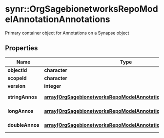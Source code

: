 # synr::OrgSagebionetworksRepoModelAnnotationAnnotations

Primary container object for Annotations on a Synapse object

## Properties
Name | Type | Description | Notes
------------ | ------------- | ------------- | -------------
**objectId** | **character** |  | [optional] 
**scopeId** | **character** |  | [optional] 
**version** | **integer** |  | [optional] 
**stringAnnos** | [**array[OrgSagebionetworksRepoModelAnnotationStringAnnotation]**](org.sagebionetworks.repo.model.annotation.StringAnnotation.md) | A list of StringAnnnotations | [optional] 
**longAnnos** | [**array[OrgSagebionetworksRepoModelAnnotationLongAnnotation]**](org.sagebionetworks.repo.model.annotation.LongAnnotation.md) | A list of LongAnnnotations | [optional] 
**doubleAnnos** | [**array[OrgSagebionetworksRepoModelAnnotationDoubleAnnotation]**](org.sagebionetworks.repo.model.annotation.DoubleAnnotation.md) | A list of DoubleAnnnotations | [optional] 



